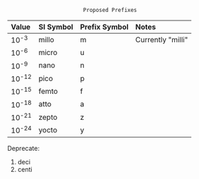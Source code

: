                             Proposed Prefixes

| Value            | SI Symbol | Prefix Symbol | Notes             |
| :---             | :---      | :---          | :---              |
| 10<sup>-3</sup>  | millo     | m             | Currently "milli" |
| 10<sup>-6</sup>  | micro     | u             |                   |
| 10<sup>-9</sup>  | nano      | n             |                   |
| 10<sup>-12</sup> | pico      | p             |                   |
| 10<sup>-15</sup> | femto     | f             |                   |
| 10<sup>-18</sup> | atto      | a             |                   |
| 10<sup>-21</sup> | zepto     | z             |                   |
| 10<sup>-24</sup> | yocto     | y             |                   |

Deprecate:

1. deci
2. centi

